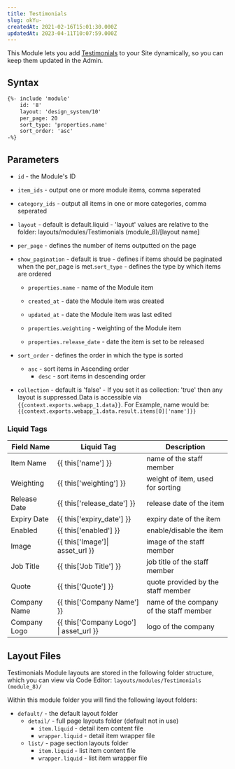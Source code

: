 ```yaml
---
title: Testimonials
slug: okYu-
createdAt: 2021-02-16T15:01:30.000Z
updatedAt: 2023-04-11T10:07:59.000Z
---
```


This Module lets you add [Testimonials](https://help.siteglide.com/article/131-modules-getting-started#2-introduction) to your Site dynamically, so you can keep them updated in the Admin.

## Syntax

```html
{%- include 'module'
    id: '8'
    layout: 'design_system/10'
    per_page: 20
    sort_type: 'properties.name'
    sort_order: 'asc' 
-%}
```

## Parameters

*   `id` - the Module's ID

*   `item_ids` - output one or more module items, comma seperated

*   `category_ids` - output all items in one or more categories, comma seperated

*   `layout` - default is default.liquid - 'layout' values are relative to the folder: layouts/modules/Testimonials (module\_8)/\[layout name]

*   `per_page` - defines the number of items outputted on the page

*   `show_pagination` - default is true - defines if items should be paginated when the per\_page is met.`sort_type` - defines the type by which items are ordered
    *   `properties.name` - name of the Module item

    *   `created_at` - date the Module item was created

    *   `updated_at` - date the Module item was last edited

    *   `properties.weighting` - weighting of the Module item

    *   `properties.release_date` - date the item is set to be released

*   `sort_order` - defines the order in which the type is sorted
    *   `asc` - sort items in Ascending order
        *   `desc` - sort items in descending order

*   `collection` - default is 'false' - If you set it as collection: 'true' then any layout is suppressed.Data is accessible via `{{context.exports.webapp_1.data}}`. For Example, name would be: `{{context.exports.webapp_1.data.result.items[0]['name']}}`

### Liquid Tags

| **Field Name** | **Liquid Tag**                            | **Description**                         |
| -------------- | ----------------------------------------- | --------------------------------------- |
| Item Name      | {{ this\['name'] }}                       | name of the staff member                |
| Weighting      | {{ this\['weighting'] }}                  | weight of item, used for sorting        |
| Release Date   | {{ this\['release\_date'] }}              | release date of the item                |
| Expiry Date    | {{ this\['expiry\_date'] }}               | expiry date of the item                 |
| Enabled        | {{ this\['enabled'] }}                    | enable/disable the item                 |
| Image          | {{ this\['Image']\| asset\_url }}         | image of the staff member               |
| Job Title      | {{ this\['Job Title'] }}                  | job title of the staff member           |
| Quote          | {{ this\['Quote'] }}                      | quote provided by the staff member      |
| Company Name   | {{ this\['Company Name'] }}               | name of the company of the staff member |
| Company Logo   | {{ this\['Company Logo'] \| asset\_url }} | logo of the company                     |

## Layout Files

Testimonials Module layouts are stored in the following folder structure, which you can view via Code Editor: `layouts/modules/Testimonials (module_8)/`

Within this module folder you will find the following layout folders:

*   `default/` - the default layout folder   
    *   `detail/` - full page layouts folder (default not in use)
        *   `item.liquid` - detail item content file 
        *   `wrapper.liquid` - detail item wrapper file
    *   `list/` - page section layouts folder
        *   `item.liquid` - list item content file
        *   `wrapper.liquid` - list item wrapper file
